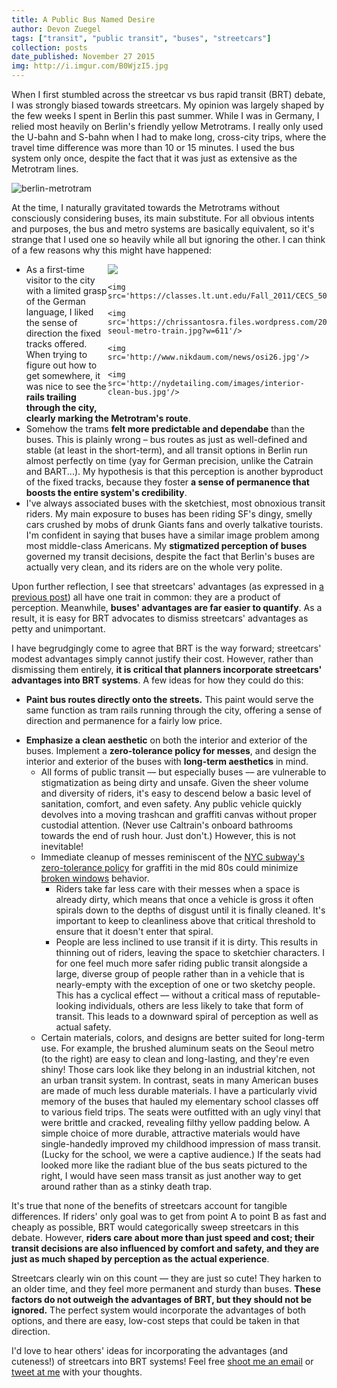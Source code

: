 ```yaml
---
title: A Public Bus Named Desire 
author: Devon Zuegel
tags: ["transit", "public transit", "buses", "streetcars"]
collection: posts
date_published: November 27 2015
img: http://i.imgur.com/B0WjzI5.jpg
---
```


When I first stumbled across the streetcar vs bus rapid transit (BRT) debate, I was strongly biased towards streetcars. My opinion was largely shaped by the few weeks I spent in Berlin this past summer. While I was in Germany, I relied most heavily on Berlin's friendly yellow Metrotrams. I really only used the U-bahn and S-bahn when I had to make long, cross-city trips, where the travel time difference was more than 10 or 15 minutes. I used the bus system only once, despite the fact that it was just as extensive as the Metrotram lines.

![berlin-metrotram](http://techreleased.techreleased.netdna-cdn.com/wp-content/uploads/2012/07/28ac57a0085c.jpg)

At the time, I naturally gravitated towards the Metrotrams without consciously considering buses, its main substitute. For all obvious intents and purposes, the bus and metro systems are basically equivalent, so it's strange that I used one so heavily while all but ignoring the other. I can think of a few reasons why this might have happened:

<div style='float: right; width: 350px'>
    <img src='http://seattletransitblog.com/wp-content/uploads/2014/05/6335549553_26b9e3410a_b.jpg' />

    <img src='https://classes.lt.unt.edu/Fall_2011/CECS_5030_020/aja0029/pictures/dirty%20subway.jpg'/>

    <img src='https://chrissantosra.files.wordpress.com/2012/03/4-seoul-metro-train.jpg?w=611'/>

    <img src='http://www.nikdaum.com/news/osi26.jpg'/>

    <img src='http://nydetailing.com/images/interior-clean-bus.jpg'/>
</div>


- As a first-time visitor to the city with a limited grasp of the German language, I liked the sense of direction the fixed tracks offered. When trying to figure out how to get somewhere, it was nice to see the **rails trailing through the city, clearly marking the Metrotram's route**.
- Somehow the trams **felt more predictable and dependabe** than the buses. This is plainly wrong – bus routes as just as well-defined and stable (at least in the short-term), and all transit options in Berlin run almost perfectly on time (yay for German precision, unlike the Catrain and BART...). My hypothesis is that this perception is another byproduct of the fixed tracks, because they foster **a sense of permanence that boosts the entire system's credibility**.
- I've always associated buses with the sketchiest, most obnoxious transit riders. My main exposure to buses has been riding SF's dingy, smelly cars crushed by mobs of drunk Giants fans and overly talkative tourists. I'm confident in saying that buses have a similar image problem among most middle-class Americans. My **stigmatized perception of buses** governed my transit decisions, despite the fact that Berlin's buses are actually very clean, and its riders are on the whole very polite.

Upon further reflection, I see that streetcars' advantages (as expressed in [a previous post](http://devonzuegel.com/posts/streetcars-vs-buses-primer)) all have one trait in common: they are a product of perception. Meanwhile, **buses' advantages are far easier to quantify**. As a result, it is easy for BRT advocates to dismiss streetcars' advantages as petty and unimportant.

I have begrudgingly come to agree that BRT is the way forward; streetcars' modest advantages simply cannot justify their cost. However, rather than dismissing them entirely, **it is critical that planners incorporate streetcars' advantages into BRT systems**. A few ideas for how they could do this:

- **Paint bus routes directly onto the streets.** This paint would serve the same function as tram rails running through the city, offering a sense of direction and permanence for a fairly low price.
<div>

- **Emphasize a clean aesthetic** on both the interior and exterior of the buses. Implement a **zero-tolerance policy for messes**, and design the interior and exterior of the buses with **long-term aesthetics** in mind.
    + All forms of public transit –– but especially buses –– are vulnerable to stigmatization as being dirty and unsafe. Given the sheer volume and diversity of riders, it's easy to descend below a basic level of sanitation, comfort, and even safety. Any public vehicle quickly devolves into a moving trashcan and graffiti canvas without proper custodial attention. (Never use Caltrain's onboard bathrooms towards the end of rush hour. Just don't.) However, this is not inevitable!
    + Immediate cleanup of messes reminiscent of the [NYC subway's zero-tolerance policy](http://99percentinvisible.org/episode/clean-trains/) for graffiti in the mid 80s could minimize [broken windows](https://en.wikipedia.org/wiki/Broken_windows_theory) behavior.
        * Riders take far less care with their messes when a space is already dirty, which means that once a vehicle is gross it often spirals down to the depths of disgust until it is finally cleaned. It's important to keep to cleanliness above that critical threshold to ensure that it doesn't enter that spiral.
        * People are less inclined to use transit if it is dirty. This results in thinning out of riders, leaving the space to sketchier characters. I for one feel much more safer riding public transit alongside a large, diverse group of people rather than in a vehicle that is nearly-empty with the exception of one or two sketchy people. This has a cyclical effect –– without a critical mass of reputable-looking individuals, others are less likely to take that form of transit. This leads to a downward spiral of perception as well as actual safety.
    + Certain materials, colors, and designs are better suited for long-term use. For example, the brushed aluminum seats on the Seoul metro (to the right) are easy to clean and long-lasting, and they're even shiny! Those cars look like they belong in an industrial kitchen, not an urban transit system. In contrast, seats in many American buses are made of much less durable materials. I have a particularly vivid memory of the buses that hauled my elementary school classes off to various field trips. The seats were outfitted with an ugly vinyl that were brittle and cracked, revealing filthy yellow padding below. A simple choice of more durable, attractive materials would have single-handedly improved my childhood impression of mass transit. (Lucky for the school, we were a captive audience.) If the seats had looked more like the radiant blue of the bus seats pictured to the right, I would have seen mass transit as just another way to get around rather than as a stinky death trap.

It's true that none of the benefits of streetcars account for tangible differences. If riders' only goal was to get from point A to point B as fast and cheaply as possible, BRT would categorically sweep streetcars in this debate. However, **riders care about more than just speed and cost; their transit decisions are also influenced by comfort and safety, and they are just as much shaped by perception as the actual experience**.

Streetcars clearly win on this count –– they are just so cute! They harken to an older time, and they feel more permanent and sturdy than buses. **These factors do not outweigh the advantages of BRT, but they should not be ignored.** The perfect system would incorporate the advantages of both options, and there are easy, low-cost steps that could be taken in that direction.

I'd love to hear others' ideas for incorporating the advantages (and cuteness!) of streetcars into BRT systems! Feel free [shoot me an email](mailto:devonz@cs.stanford.edu) or [tweet at me](twitter.com/devonzuegel) with your thoughts.